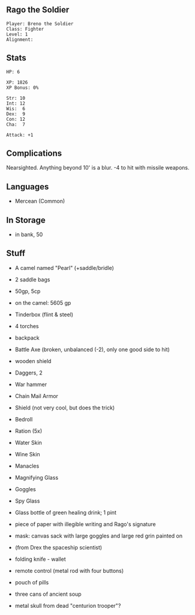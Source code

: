 
## Rago the Soldier

    Player: Breno the Soldier
    Class: Fighter
    Level: 1
    Alignment: 

## Stats

    HP: 6

    XP: 1826
    XP Bonus: 0%

    Str: 10
    Int: 12
    Wis:  6
    Dex:  9
    Con: 12
    Cha:  7

    Attack: +1

## Complications

Nearsighted.  Anything beyond 10' is a blur.  -4 to hit with missile weapons.

## Languages

- Mercean (Common)

## In Storage

* in bank, 50

## Stuff

* A camel named "Pearl" (+saddle/bridle)
* 2 saddle bags
* 50gp, 5cp

* on the camel: 5605 gp

* Tinderbox (flint & steel)
* 4 torches
* backpack
* Battle Axe (broken, unbalanced (-2), only one good side to hit)
* wooden shield
* Daggers, 2
* War hammer
* Chain Mail Armor
* Shield (not very cool, but does the trick)
* Bedroll
* Ration (5x)
* Water Skin
* Wine Skin
* Manacles
* Magnifying Glass
* Goggles
* Spy Glass
* Glass bottle of green healing drink; 1 pint
* piece of paper with illegible writing and Rago's signature
* mask: canvas sack with large goggles and large red grin painted on

* (from Drex the spaceship scientist)
 * folding knife - wallet
 * remote control (metal rod with four buttons)
 * pouch of pills
 * three cans of ancient soup
 * metal skull from dead "centurion trooper"?

